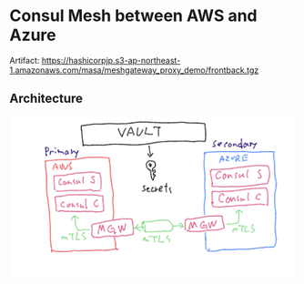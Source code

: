 # Consul Mesh between AWS and Azure

Artifact: https://hashicorpjp.s3-ap-northeast-1.amazonaws.com/masa/meshgateway_proxy_demo/frontback.tgz

## Architecture

![consul meshgateway](./asset/architecture.jpg)


